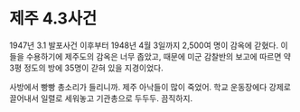 ﻿
# 제주 4.3사건

1947년 3.1 발포사건 이후부터 1948년 4월 3일까지 2,500여 명이 감옥에 갇혔다. 이들을 수용하기에 제주도의 감옥은 너무 좁았고, 때문에 미군 감찰반의 보고에 따르면 약 3평 정도의 방에 35명이 갇혀 있을 지경이었다.

사방에서 빵빵 총소리가 들리니까. 제주 아낙들이 많이 죽었어. 학교 운동장에다 강제로 끌어내서 일렬로 세워놓고 기관총으로 두두두. 끔직하지.














